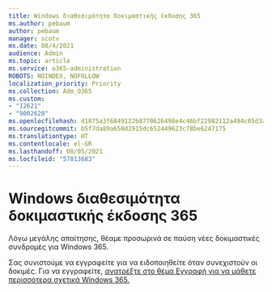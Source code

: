 ```yaml
---
title: Windows διαθεσιμότητα δοκιμαστικής έκδοσης 365
ms.author: pebaum
author: pebaum
manager: scotv
ms.date: 08/4/2021
audience: Admin
ms.topic: article
ms.service: o365-administration
ROBOTS: NOINDEX, NOFOLLOW
localization_priority: Priority
ms.collection: Adm_O365
ms.custom:
- "12621"
- "9002620"
ms.openlocfilehash: d1875a3f6849122b8770626498e4c46bf22982112a494c05d3acf0c313f2fa46
ms.sourcegitcommit: b5f7da89a650d2915dc652449623c78be6247175
ms.translationtype: HT
ms.contentlocale: el-GR
ms.lasthandoff: 08/05/2021
ms.locfileid: "57813683"
---
```

# <a name="windows-365-trial-availability"></a>Windows διαθεσιμότητα δοκιμαστικής έκδοσης 365

Λόγω μεγάλης απαίτησης, θέαμε προσωρινά σε παύση νέες δοκιμαστικές συνδρομές για Windows 365.

Σας συνιστούμε να εγγραφείτε για να ειδοποιηθείτε όταν συνεχιστούν οι δοκιμές. Για να εγγραφείτε, [ανατρέξτε στο θέμα Εγγραφή για να μάθετε περισσότερα σχετικά Windows 365.](https://aka.ms/Win365InfoNotification)